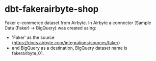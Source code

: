 # dbt-fakerairbyte-shop
Faker e-commerce dataset from Airbyte.
In Airbyte a connector (Sample Data (Faker) → BigQuery) was created using:
- 'Faker' as the source (https://docs.airbyte.com/integrations/sources/faker) 
- and BigQuery as a destination, BigQuery dataset name is fakerairbyte_01.


